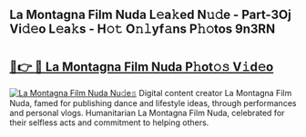 ## La Montagna Film Nuda L𝚎a𝚔ed N𝚞𝚍e - Part-3Oj Vi𝚍𝚎o L𝚎a𝚔s - H𝚘𝚝 O𝚗𝚕yf𝚊ns P𝚑𝚘tos 9n3RN

# <h2><a href="http://kf5y8q.oniu.top/?m=La+Montagna+Film+Nuda">🔗👉 🔴 La Montagna Film Nuda P𝚑ot𝚘𝚜 V𝚒d𝚎o</a></h2>

[![La Montagna Film Nuda Nu𝚍e𝚜](https://i.imgur.com/0qMVB7G.gif)](http://kf5y8q.oniu.top/?m=La+Montagna+Film+Nuda)
Digital content creator La Montagna Film Nuda, famed for publishing dance and lifestyle ideas, through performances and personal vlogs. Humanitarian La Montagna Film Nuda, celebrated for their selfless acts and commitment to helping others.  
